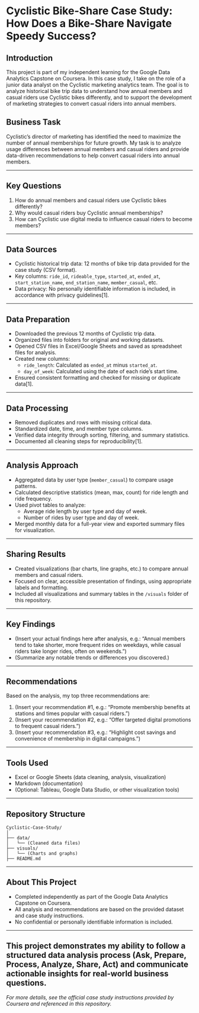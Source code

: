 # Cyclistic Bike-Share Case Study: How Does a Bike-Share Navigate Speedy Success?

## Introduction
This project is part of my independent learning for the Google Data Analytics Capstone on Coursera. In this case study, I take on the role of a junior data analyst on the Cyclistic marketing analytics team. The goal is to analyze historical bike trip data to understand how annual members and casual riders use Cyclistic bikes differently, and to support the development of marketing strategies to convert casual riders into annual members.

## Business Task
Cyclistic’s director of marketing has identified the need to maximize the number of annual memberships for future growth. My task is to analyze usage differences between annual members and casual riders and provide data-driven recommendations to help convert casual riders into annual members.

---

## Key Questions
1. How do annual members and casual riders use Cyclistic bikes differently?
2. Why would casual riders buy Cyclistic annual memberships?
3. How can Cyclistic use digital media to influence casual riders to become members?
---

## Data Sources
- Cyclistic historical trip data: 12 months of bike trip data provided for the case study (CSV format).
- Key columns: `ride_id`, `rideable_type`, `started_at`, `ended_at`, `start_station_name`, `end_station_name`, `member_casual`, etc.
- Data privacy: No personally identifiable information is included, in accordance with privacy guidelines[1].
---

## Data Preparation
- Downloaded the previous 12 months of Cyclistic trip data.
- Organized files into folders for original and working datasets.
- Opened CSV files in Excel/Google Sheets and saved as spreadsheet files for analysis.
- Created new columns:
  - `ride_length`: Calculated as `ended_at` minus `started_at`.
  - `day_of_week`: Calculated using the date of each ride’s start time.
- Ensured consistent formatting and checked for missing or duplicate data[1].
---

## Data Processing
- Removed duplicates and rows with missing critical data.
- Standardized date, time, and member type columns.
- Verified data integrity through sorting, filtering, and summary statistics.
- Documented all cleaning steps for reproducibility[1].
---

## Analysis Approach
- Aggregated data by user type (`member_casual`) to compare usage patterns.
- Calculated descriptive statistics (mean, max, count) for ride length and ride frequency.
- Used pivot tables to analyze:
  - Average ride length by user type and day of week.
  - Number of rides by user type and day of week.
- Merged monthly data for a full-year view and exported summary files for visualization.
---

## Sharing Results
- Created visualizations (bar charts, line graphs, etc.) to compare annual members and casual riders.
- Focused on clear, accessible presentation of findings, using appropriate labels and formatting.
- Included all visualizations and summary tables in the `/visuals` folder of this repository.
---

## Key Findings
- (Insert your actual findings here after analysis, e.g.: “Annual members tend to take shorter, more frequent rides on weekdays, while casual riders take longer rides, often on weekends.”)
- (Summarize any notable trends or differences you discovered.)
---

## Recommendations
Based on the analysis, my top three recommendations are:
1. (Insert your recommendation #1, e.g.: “Promote membership benefits at stations and times popular with casual riders.”)
2. (Insert your recommendation #2, e.g.: “Offer targeted digital promotions to frequent casual riders.”)
3. (Insert your recommendation #3, e.g.: “Highlight cost savings and convenience of membership in digital campaigns.”)
---

## Tools Used
- Excel or Google Sheets (data cleaning, analysis, visualization)
- Markdown (documentation)
- (Optional: Tableau, Google Data Studio, or other visualization tools)
---

## Repository Structure
```
Cyclistic-Case-Study/
│
├── data/
│   └── (Cleaned data files)
├── visuals/
│   └── (Charts and graphs)
├── README.md
```
---

## About This Project
- Completed independently as part of the Google Data Analytics Capstone on Coursera.
- All analysis and recommendations are based on the provided dataset and case study instructions.
- No confidential or personally identifiable information is included.
---

**This project demonstrates my ability to follow a structured data analysis process (Ask, Prepare, Process, Analyze, Share, Act) and communicate actionable insights for real-world business questions.**
---

*For more details, see the official case study instructions provided by Coursera and referenced in this repository.*
